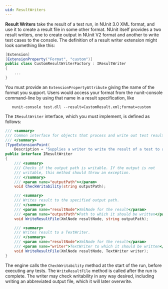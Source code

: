 ```yaml
---
uid: ResultWriters
---
```


**Result Writers** take the result of a test run, in NUnit 3.0 XML format, and use it to create a result file in some other format. NUnit itself provides a two result writers, one to create output in NUnit V2 format and another to write test cases to the console. The definition of a result writer extension might look something like this:

```csharp
[Extension]
[ExtensionProperty("Format", "custom")]
public class CustomResultWriterFactory : IResultWriter
{
    ...
}
```

You must provide an `ExtensionPropertyAttribute` giving the name of the format you support. Users would access your format from the nunit-console command-line by using that name in a result specification, like

```
   nunit-console test.dll --result=CustomResult.xml;format=custom
```

The `IResultWriter` interface, which you must implement, is defined as follows:

```csharp
/// <summary>
/// Common interface for objects that process and write out test results
/// </summary>
[TypeExtensionPoint(
    Description = "Supplies a writer to write the result of a test to a file using a specific format.")]
public interface IResultWriter
{
    /// <summary>
    /// Checks if the output path is writable. If the output is not
    /// writable, this method should throw an exception.
    /// </summary>
    /// <param name="outputPath"></param>
    void CheckWritability(string outputPath);

    /// <summary>
    /// Writes result to the specified output path.
    /// </summary>
    /// <param name="resultNode">XmlNode for the result</param>
    /// <param name="outputPath">Path to which it should be written</param>
    void WriteResultFile(XmlNode resultNode, string outputPath);

    /// <summary>
    /// Writes result to a TextWriter.
    /// </summary>
    /// <param name="resultNode">XmlNode for the result</param>
    /// <param name="writer">TextWriter to which it should be written</param>
    void WriteResultFile(XmlNode resultNode, TextWriter writer);
}
```

The engine calls the `CheckWritability` method at the start of the run, before executing any tests. The `WriteResultFile` method is called after the run is complete. The writer may check writability in any way desired, including writing an abbreviated output file, which it will later overwrite.
